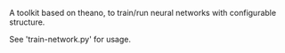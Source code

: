 A toolkit based on theano, to train/run neural networks with configurable structure.

See 'train-network.py' for usage.
